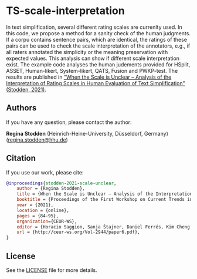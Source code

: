 # TS-scale-interpretation
In text simplification, several different rating scales are currenlty used. In this code, we propose a method for a sanity check of the human judgments. If a corpu contains sentence pairs, which are identical, the ratings of these pairs can be used to check the scale interpretation of the annotators, e.g., if all raters annotated the simplicity or the meaning preservation with expected values. This analysis can show if different scale interpretation exist. The example code analyses the human judements provided for HSplit, ASSET, Human-likert, System-likert, QATS, Fusion and PWKP-test. The results are published in ["When the Scale is Unclear – Analysis of the Interpretation of Rating Scales in Human Evaluation of Text Simplification" (Stodden, 2021)](http://ceur-ws.org/Vol-2944/paper6.pdf).


## Authors

If you have any question, please contact the author:

**Regina Stodden** (Heinrich-Heine-University, Düsseldorf, Germany) ([regina.stodden@hhu.de](mailto:regina.stodden@hhu.de))

## Citation
If you use our work, please cite:

```bibtex
@inproceedings{stodden-2021-scale-unclear,
    author = {Regina Stodden},
    title = {When the Scale is Unclear – Analysis of the Interpretation of Rating Scales in Human Evaluation of Text Simplification},
    booktitle = {Proceedings of the First Workshop on Current Trends in Text Simplification (CTTS 2021)},
    year = {2021},
    location = {online},
    pages = {84-95},
    organization={CEUR-WS},
    editor = {Horacio Saggion, Sanja Štajner, Daniel Ferrés, Kim Cheng Sheang},
    url = {http://ceur-ws.org/Vol-2944/paper6.pdf},
}
```


## License

See the [LICENSE](LICENSE) file for more details.

